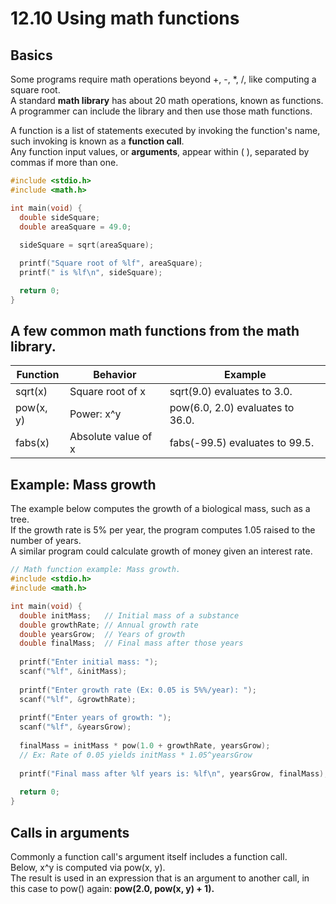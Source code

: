 # 12.10 Using math functions

## Basics
Some programs require math operations beyond +, -, *, /, like computing a square root.   
A standard **math library** has about 20 math operations, known as functions.   
A programmer can include the library and then use those math functions.   

A function is a list of statements executed by invoking the function's name, such invoking is known as a **function call**.   
Any function input values, or **arguments**, appear within ( ), separated by commas if more than one.   
```c
#include <stdio.h>
#include <math.h>

int main(void) { 
  double sideSquare;
  double areaSquare = 49.0;
 
  sideSquare = sqrt(areaSquare);

  printf("Square root of %lf", areaSquare);
  printf(" is %lf\n", sideSquare);

  return 0;
}
```

## A few common math functions from the math library.
|Function|Behavior|Example|
|--------|--------|-------|
|sqrt(x)|Square root of x|sqrt(9.0) evaluates to 3.0.|
|pow(x, y)|Power: x^y|pow(6.0, 2.0) evaluates to 36.0.|
|fabs(x)|Absolute value of x|fabs(-99.5) evaluates to 99.5.|

## Example: Mass growth
The example below computes the growth of a biological mass, such as a tree.   
If the growth rate is 5% per year, the program computes 1.05 raised to the number of years.   
A similar program could calculate growth of money given an interest rate.   
```c
// Math function example: Mass growth.
#include <stdio.h>
#include <math.h>

int main(void) {
  double initMass;   // Initial mass of a substance
  double growthRate; // Annual growth rate
  double yearsGrow;  // Years of growth
  double finalMass;  // Final mass after those years
   
  printf("Enter initial mass: ");
  scanf("%lf", &initMass);
   
  printf("Enter growth rate (Ex: 0.05 is 5%%/year): ");
  scanf("%lf", &growthRate);
   
  printf("Enter years of growth: ");
  scanf("%lf", &yearsGrow);
   
  finalMass = initMass * pow(1.0 + growthRate, yearsGrow);
  // Ex: Rate of 0.05 yields initMass * 1.05^yearsGrow
   
  printf("Final mass after %lf years is: %lf\n", yearsGrow, finalMass);
   
  return 0;
}
```

## Calls in arguments
Commonly a function call's argument itself includes a function call.   
Below, x^y is computed via pow(x, y).   
The result is used in an expression that is an argument to another call, in this case to pow() again: **pow(2.0, pow(x, y) + 1).**   
